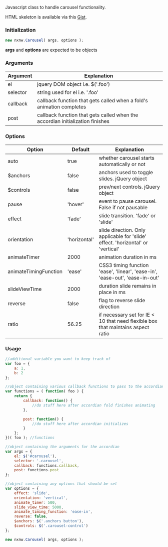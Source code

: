 Javascript class to handle carousel functionality.

HTML skeleton is available via this [Gist](https://gist.github.com/aberan/9818717).

### Initialization
```javascript
new nxnw.Carousel( args, options );
```

**args** and **options** are expected to be objects

### Arguments
Argument | Explanation
----------- | -----------
el          | jquery DOM object i.e. $('.foo')
selector    | string used for el i.e. '.foo'
callback    | callback function that gets called when a fold's animation completes
post        | callback function that gets called when the accordian initialization finishes


### Options
Option | Default | Explanation
--------------------- | ------------ | ------------------------------------------------------------------------------- |
auto                  | true         | whether carousel starts automatically or not                                    |
$anchors              | false        | anchors used to toggle slides. jQuery object                                    |
$controls             | false        | prev/next controls. jQuery object                                               |
pause                 | 'hover'      | event to pause carousel. False if not pausable                                  |
effect                | 'fade'       | slide transition. 'fade' or 'slide'                                             |
orientation           | 'horizontal' | slide direction. Only applicable for 'slide' effect. 'horizontal' or 'vertical' |
animateTimer          | 2000         | animation duration in ms                                                        |
animateTimingFunction | 'ease'       | CSS3 timing function 'ease', 'linear', 'ease-in', 'ease-out', 'ease-in-out'     |
slideViewTime         | 2000         | duration slide remains in place in ms                                           |
reverse               | false        | flag to reverse slide direction                                                 |
ratio                 | 56.25        | if necessary set for IE < 10 that need flexible box that maintains aspect ratio |

### Usage
```javascript
//additional variable you want to keep track of
var foo = {
	a: 1,
	b: 2
};

//object containing various callback functions to pass to the accordian
var functions = ( function( foo ) {
	return {
		callback: function() {
			//do stuff here after accordian fold finishes animating
		},

		post: function() {
			//do stuff here after accordian initializes
		}
	};
})( foo ); //functions

//object containing the arguments for the accordian
var args = {
	el: $('#carousel'),
	selector: '.carousel',
	callback: functions.callback,
	post: functions.post
};

//object containing any options that should be set
var options = {
	effect: 'slide',
	orientation: 'vertical',
	animate_timer: 500,
	slide_view_time: 5000,
	animate_timing_function: 'ease-in',
	reverse: false,
	$anchors: $('.anchors button'),
	$controls: $('.carousel-control')
};

new nxnw.Carousel( args, options );
```


